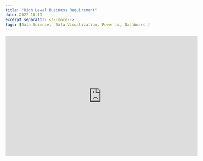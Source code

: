 ```yaml
---
title: "High Level Business Requirement"
date: 2022-10-19
excerpt_separator: <!--more-->
tags: [Data Science,  Data Visualization, Power bi, Dashboard ]
---
```



<!-- this is the embed code provided by Google -->
<p This project focus on data analytics for the Zomato restaurant></p>
<iframe title="High_Level_Business_Requirement" width="600" height="373.5" src="https://app.powerbi.com/view?r=eyJrIjoiYjUyZGQ5NWEtNTE4My00ZmEzLWIyNWEtZTVmN2NkOTgzZjYzIiwidCI6IjZiY2E4MzUxLTAxZDMtNDI1Mi04NWVhLWJkYThmOGQyMzViZCIsImMiOjl9" frameborder="0" allowFullScreen="true"></iframe>
